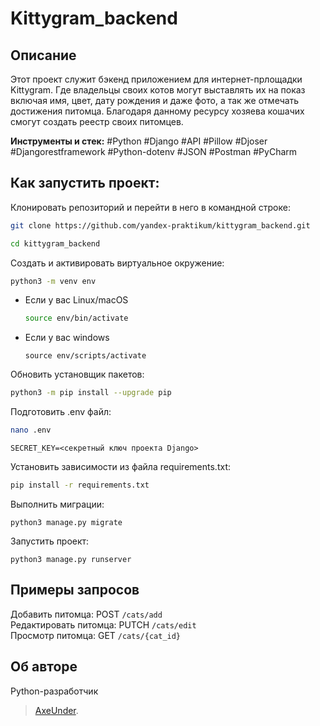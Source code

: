 # Kittygram_backend

## Описание
Этот проект служит бэкенд приложением для интернет-прлощадки Kittygram. Где владельцы своих котов могут выставлять их на показ включая имя, цвет, дату рождения и даже фото, а так же отмечать достижения питомца. Благодаря данному ресурсу хозяева кошачих смогут создать реестр своих питомцев.

**Инструменты и стек:** #Python #Django #API #Pillow #Djoser #Djangorestframework #Python-dotenv #JSON #Postman #PyCharm

## Как запустить проект:

Клонировать репозиторий и перейти в него в командной строке:
```bash
git clone https://github.com/yandex-praktikum/kittygram_backend.git
```
```bash
cd kittygram_backend
```

Cоздать и активировать виртуальное окружение:
```bash
python3 -m venv env
```

* Если у вас Linux/macOS
    ```bash
    source env/bin/activate
    ```

* Если у вас windows
    ```
    source env/scripts/activate
    ```
Обновить установщик пакетов:
```bash
python3 -m pip install --upgrade pip
```

Подготовить .env файл:
```bash
nano .env
```
```nano
SECRET_KEY=<секретный ключ проекта Django>
```

Установить зависимости из файла requirements.txt:
```bash
pip install -r requirements.txt
```

Выполнить миграции:
```
python3 manage.py migrate
```

Запустить проект:
```
python3 manage.py runserver
```

## Примеры запросов
Добавить питомца: POST `/cats/add` \
Редактировать питомца: PUTCH `/cats/edit` \
Просмотр питомца: GET `/cats/{cat_id}`

## Об авторе
Python-разработчик
> [AxeUnder](https://github.com/AxeUnder/).
